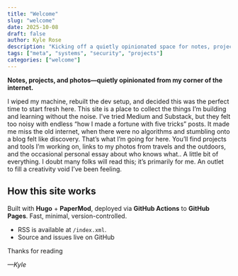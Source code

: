 ```yaml
---
title: "Welcome"
slug: "welcome"
date: 2025-10-08
draft: false
author: Kyle Rose
description: "Kicking off a quietly opinionated space for notes, projects, and photos."
tags: ["meta", "systems", "security", "projects"]
categories: ["welcome"]
---
```


**Notes, projects, and photos—quietly opinionated from my corner of the internet.**

I wiped my machine, rebuilt the dev setup, and decided this was the perfect time to start fresh here. This site is a place to collect the things I’m building and learning without the noise.
I’ve tried Medium and Substack, but they felt too noisy with endless “how I made a fortune with five tricks” posts. It made me miss the old internet, when there were no algorithms and stumbling onto a blog felt like discovery. That’s what I’m going for here. You’ll find projects and tools I’m working on, links to my photos from travels and the outdoors, and the occasional personal essay about who knows what.. A little bit of everything. I doubt many folks will read this; it’s primarily for me. An outlet to fill a creativity void I’ve been feeling.

## How this site works
Built with **Hugo** + **PaperMod**, deployed via **GitHub Actions** to **GitHub Pages**. Fast, minimal, version-controlled.

- RSS is available at `/index.xml`.
- Source and issues live on GitHub

Thanks for reading

_—Kyle_
